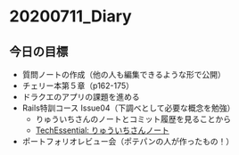 # 20200711_Diary

## 今日の目標

- 質問ノートの作成（他の人も編集できるような形で公開）
- チェリー本第５章（p162-175）
- ドラクエのアプリの課題を進める
- Rails特訓コース Issue04（下調べとして必要な概念を勉強）
  - りゅういちさんのノートとコミット履歴を見ることから
  - [TechEssential: りゅういちさんノート](https://tech-essentials.work/course_outputs/54)
- ポートフォリオレビュー会（ポテパンの人が作ったもの！）
